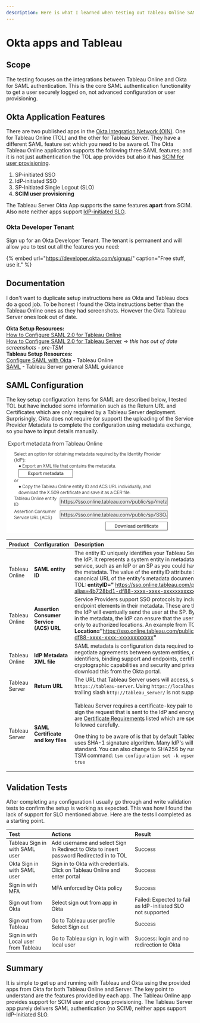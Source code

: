 ```yaml
---
description: Here is what I learned when testing out Tableau Online SAML with Okta
---
```


# Okta apps and Tableau

## **Scope**

The testing focuses on the integrations between Tableau Online and Okta for SAML authentication. This is the core SAML authentication functionality to get a user securely logged on, not advanced configuration or user provisioning.

## **Okta Application Features**

There are two published apps in the [Okta Integration Network \(OIN\)](https://help.okta.com/en/prod/Content/Topics/Apps/Apps_Apps.htm). One for Tableau Online \(TOL\) and the other for Tableau Server. They have a different SAML feature set which you need to be aware of. The Okta Tableau Online application supports the following three SAML features; and it is not just authentication the TOL app provides but also it has [SCIM for user provisioning](https://help.tableau.com/current/online/en-us/scim_config_online.htm).

1. SP-initiated SSO
2. IdP-initiated SSO
3. SP-Initiated Single Logout \(SLO\)
4. **SCIM user provisioning**

The Tableau Server Okta App supports the same features **apart** from SCIM. Also note neither apps support [IdP-initiated SLO](https://blog.bio-key.com/2016/06/20/saml-single-logout-need-to-know)_._

### Okta Developer Tenant

Sign up for an Okta Developer Tenant. The tenant is permanent and will allow you to test out all the features you need: 

{% embed url="https://developer.okta.com/signup/" caption="Free stuff, use it." %}

## **Documentation**

I don't want to duplicate setup instructions here as Okta and Tableau docs do a good job. To be honest I found the Okta instructions better than the Tableau Online ones as they had screenshots. However the Okta Tableau Server ones look out of date.

**Okta Setup Resources:**   
[How to Configure SAML 2.0 for Tableau Online](https://saml-doc.okta.com/SAML_Docs/How-to-Configure-SAML-2.0-for-Tableau-Online.html)  
[How to Configure SAML 2.0 for Tableau Server](https://saml-doc.okta.com/SAML_Docs/How-to-Configure-SAML-2.0-for-Tableau-Server.html) -&gt; _this has out of date screenshots - pre-TSM_  
**Tableau Setup Resources:**   
[Configure SAML with Okta](https://help.tableau.com/current/online/en-us/saml_config_okta.htm) - Tableau Online  
[SAML](https://help.tableau.com/current/server/en-us/saml.htm) - Tableau Server general SAML guidance

## **SAML Configuration**

The key setup configuration items for SAML are described below, I tested TOL but have included some information such as the Return URL and Certificates which are only required by a Tableau Server deployment. Surprisingly, Okta does not require \(or support\) the uploading of the Service Provider Metadata to complete the configuration using metadata exchange, so you have to input details manually.

![](../.gitbook/assets/image.png)

<table>
  <thead>
    <tr>
      <th style="text-align:left">Product</th>
      <th style="text-align:left"><b>Configuration</b>
      </th>
      <th style="text-align:left">Description</th>
    </tr>
  </thead>
  <tbody>
    <tr>
      <td style="text-align:left">Tableau Online</td>
      <td style="text-align:left"><b>SAML entity ID</b>
      </td>
      <td style="text-align:left">The entity ID uniquely identifies your Tableau Server installation to
        the IdP. It represents a system entity in metadata, which is a SAML service,
        such as an IdP or an SP as you could have multiple listed in the metadata.
        The value of the entityID attribute SHOULD be the canonical URL of the
        entity&apos;s metadata document. An example from TOL: <b>entityID=&quot;</b> 
        <a
        href="https://sso.online.tableau.com/public/sp/metadata?alias=4b728bd1-df88-xxxx-xxxx-xxxxxxxxxxxx">https://sso.online.tableau.com/public/sp/metadata?alias=4b728bd1-df88-xxxx-xxxx-xxxxxxxxxxxx</a><b>&quot;</b>
      </td>
    </tr>
    <tr>
      <td style="text-align:left">Tableau Online</td>
      <td style="text-align:left"><b>Assertion Consumer Service (ACS) URL</b>
      </td>
      <td style="text-align:left">Service Providers support SSO protocols by including one or more endpoint
        elements in their metadata. These are the locations to which the IdP will
        eventually send the user at the SP. By enumerating them in the metadata,
        the IdP can ensure that the user&apos;s information is sent only to authorized
        locations. An example from TOL: <b>Location=&quot;</b><a href="https://sso.online.tableau.com/public/sp/SSO/4b728bd1-df88-xxxx-xxxx-xxxxxxxxxxxx">https://sso.online.tableau.com/public/sp/SSO/4b728bd1-df88-xxxx-xxxx-xxxxxxxxxxxx</a><b>&quot;</b>
      </td>
    </tr>
    <tr>
      <td style="text-align:left">Tableau Online</td>
      <td style="text-align:left"><b>IdP Metadata XML file</b>
      </td>
      <td style="text-align:left">SAML metadata is configuration data required to automatically negotiate
        agreements between system entities, comprising identifiers, binding support
        and endpoints, certificates, keys, cryptographic capabilities and security
        and privacy policies. You will download this from the Okta portal.</td>
    </tr>
    <tr>
      <td style="text-align:left">Tableau Server</td>
      <td style="text-align:left"><b>Return URL</b>
      </td>
      <td style="text-align:left">The URL that Tableau Server users will access, such as <code>https://tableau-server</code>.
        Using <code>https://localhost</code> or a URL with a trailing slash <code>http://tableau_server/</code> is
        not supported.</td>
    </tr>
    <tr>
      <td style="text-align:left">Tableau Server</td>
      <td style="text-align:left"><b>SAML Certificate and key files</b>
      </td>
      <td style="text-align:left">
        <p>Tableau Server requires a certificate-key pair to encrypt the traffic,
          sign the request that is sent to the IdP and encrypt assertions. There
          are <a href="https://help.tableau.com/current/server/en-us/saml_requ.htm#certificate-and-identity-provider-idp-requirements">Certificate Requirements</a> listed
          which are specific so need to be followed carefully.</p>
        <p>One thing to be aware of is that by default Tableau Server currently uses
          SHA-1 signature algorithm. Many IdP&apos;s will have SHA256 as standard.
          You can also change to SHA256 by running the following TSM command: <code>tsm configuration set -k wgserver.saml.sha256 -v true</code>
        </p>
      </td>
    </tr>
  </tbody>
</table>

## Validation Tests

After completing any configuration I usually go through and write validation tests to confirm the setup is working as expected. This was how I found the lack of support for SLO mentioned above. Here are the tests I completed as a starting point.

| **Test** | **Actions** | **Result** |
| :--- | :--- | :--- |
| Tableau Sign in with SAML user | Add username and select Sign In Redirect to Okta to insert password Redirected in to TOL | Success |
| Okta Sign in with SAML user | Sign in to Okta with credentials.  Click on Tableau Online and enter portal | Success |
| Sign in with MFA | MFA enforced by Okta policy | Success |
| Sign out from Okta | Select sign out from app in Okta | Failed: Expected to fail as IdP-initiated SLO not supported |
| Sign out from Tableau | Go to Tableau user profile Select Sign out | Success |
| Sign in with Local user from Tableau | Go to Tableau sign in, login with local user | Success: login and no redirection to Okta |

## Summary

It is simple to get up and running with Tableau and Okta using the provided apps from Okta for both Tableau Online and Server. The key point to understand are the features provided by each app. The Tableau Online app provides support for SCIM user and group provisioning. The Tableau Server app purely delivers SAML authentication \(no SCIM\), neither apps support IdP-Initiated SLO.

